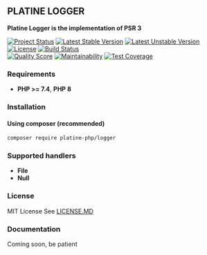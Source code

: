 ## PLATINE LOGGER
**Platine Logger is the implementation of PSR 3**

[![Project Status](http://opensource.box.com/badges/active.svg)](http://opensource.box.com/badges)
[![Latest Stable Version](https://poser.pugx.org/platine-php/logger/v)](https://packagist.org/packages/platine-php/logger)
[![Latest Unstable Version](https://poser.pugx.org/platine-php/logger/v/unstable)](https://packagist.org/packages/platine-php/logger)
[![License](https://poser.pugx.org/platine-php/logger/license)](https://packagist.org/packages/platine-php/logger)
[![Build Status](https://img.shields.io/travis/com/platine-php/logger?style=flat-square)](https://travis-ci.com/platine-php/logger)  
[![Quality Score](https://img.shields.io/scrutinizer/g/platine-php/logger.svg?style=flat-square)](https://scrutinizer-ci.com/g/platine-php/logger)
[![Maintainability](https://api.codeclimate.com/v1/badges/ead7b1ada15711ef0b1e/maintainability)](https://codeclimate.com/github/platine-php/logger/maintainability)
[![Test Coverage](https://api.codeclimate.com/v1/badges/ead7b1ada15711ef0b1e/test_coverage)](https://codeclimate.com/github/platine-php/logger/test_coverage)

### Requirements 
- **PHP >= 7.4**, **PHP 8** 

### Installation
#### Using composer (recommended)
```bash
composer require platine-php/logger
```

### Supported handlers 
- **File**
- **Null**

### License
MIT License See [LICENSE.MD](LICENSE.MD)

### Documentation 
Coming soon, be patient
